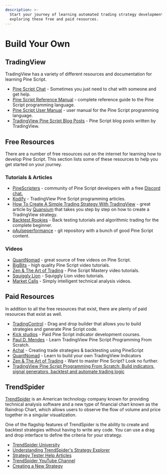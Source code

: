 ```yaml
---
description: >-
  Start your journey of learning automated trading strategy development by
  exploring these free and paid resources.
---
```


# Build Your Own

## TradingView

TradingView has a variety of different resources and documentation for learning Pine Script.

* [Pine Script Chat](https://www.tradingview.com/chat/#BfmVowG1TZkKO235) - Sometimes you just need to chat with someone and get help.
* [Pine Script Reference Manual](https://www.tradingview.com/pine-script-reference/v5/) - complete reference guide to the Pine Script programming language.
* [Pine Script User Manual](https://www.tradingview.com/pine-script-docs/en/v5/index.html) - user manual for the Pine Script programming language.
* [TradingView Pine Script Blog Posts](https://www.tradingview.com/blog/en/category/market-analysis/pine/) - Pine Script blog posts written by TradingView.

## **Free Resources**

There are a number of free resources out on the internet for learning how to develop Pine Script. This section lists some of these resources to help you get started on your journey.

### Tutorials & Articles

* [PineScripters](https://www.pinescripters.com) - community of Pine Script developers with a free [Discord chat.](https://discord.gg/pq8A48cPua)
* [Kodify](https://kodify.net/tradingview-programming-articles/) - TradingView Pine Script programming articles.
* [How To Create A Simple Trading Strategy With TradingView](https://medium.com/@quansium/how-to-create-a-simple-trading-strategy-with-tradingview-7a9fea3cffc1) - great article by [Quansium](https://www.tradingview.com/u/Quansium/) that takes you step by step on how to create a TradingView strategy.
* [Backtest Rookies](https://backtest-rookies.com/category/tradingview/) - Back testing tutorials and algorithmic trading for the complete beginner.&#x20;
* [pAulseperformance](https://github.com/pAulseperformance/awesome-pinescript) - git repository with a bunch of good Pine Script content.

### **Videos**

* [QuantNomad](https://www.youtube.com/channel/UC57DoaeefbGM9nbcVA3V5mg) - great source of free videos on Pine Script.
* [BigBits](https://www.youtube.com/user/dpjohnson2009) - high quality Pine Script video tutorials.
* [Zen & The Art of Trading](https://www.youtube.com/playlist?list=PLSP\_1DBafH-EvKYn\_ARs3S3bEaQwGAj-W) - Pine Script Mastery video tutorials.
* [Squiggly Lion](https://www.youtube.com/channel/UC4O-W0DfsAfPYPbxws2dIOw) - Squiggly Lion video tutorials.
* [Market Calls](https://www.youtube.com/user/marketcalls/featured) - Simply intelligent technical analysis videos.

## **Paid Resources**

In addition to all the free resources that exist, there are plenty of paid resources that exist as well.

* [TradingControl](https://tradingcontrol.com) - Drag and drop builder that allows you to build strategies and generate Pine Script code.
* [Kick studios](http://kickstudios.com/retail-trading-dev-services/courses/) - Paid Pine Script indicator development courses.
* [Paul D. Mendes](https://www.udemy.com/course/learn-tradingview-pine-script-programming-from-scratch/) - Learn TradingView Pine Script Programming From Scratch.
* [Achal](https://www.udemy.com/course/creating-trade-strategies-backtesting-using-pinescript/) - Creating trade strategies & backtesting using PineScript
* [QuantNomad](https://courses.quantnomad.com/p/pinescript-programming) - Learn to build your own TradingView Indicators
* [Zen & The Art of Trading](https://www.pinescriptmastery.com) - Want to master Pine Script? Look no further.
* [TradingView Pine Script Programming From Scratch: Build indicators, signal generators, backtest and automate trading logic](https://www.amazon.com/Achal/e/B092HFKV6N)

## TrendSpider

[TrendSpider](https://trendspider.com) is an American technology company known for providing technical analysis software and a new type of financial chart known as the Raindrop Chart, which allows users to observe the flow of volume and price together in a singular visualization.

One of the flagship features of TrendSpider is the ability to create and backtest strategies without having to write any code. You can use a drag and drop interface to define the criteria for your strategy.

* [TrendSpider University](https://trendspider.com/university/)
* [Understanding TrendSpider's Strategy Explorer](https://trendspider.com/blog/understanding-trendspiders-strategy-explorer/)
* [Strategy Tester Help Articles](https://help.trendspider.com/kb/strategy-tester)
* [TrendSpider YouTube Channel](https://www.youtube.com/channel/UCVvdnt2An8rC7zeey6Sa7bQ)
* [Creating a New Strategy](https://help.trendspider.com/kb/strategy-tester/accessing-and-using-the-strategy-tester)
